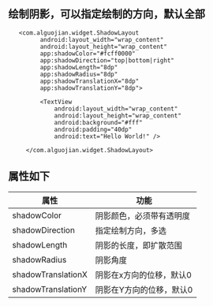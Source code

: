 ## 绘制阴影，可以指定绘制的方向，默认全部

```
   <com.alguojian.widget.ShadowLayout
         android:layout_width="wrap_content"
         android:layout_height="wrap_content"
         app:shadowColor="#fcff0000"
         app:shadowDirection="top|bottom|right"
         app:shadowLength="8dp"
         app:shadowRadius="8dp"
         app:shadowTranslationX="8dp"
         app:shadowTranslationY="8dp">

         <TextView
             android:layout_width="wrap_content"
             android:layout_height="wrap_content"
             android:background="#fff"
             android:padding="40dp"
             android:text="Hello World!" />

     </com.alguojian.widget.ShadowLayout>
```

## 属性如下

|属性| 功能|
|---|---|
|shadowColor|阴影颜色，必须带有透明度|
|shadowDirection | 指定绘制方向，多选|
|shadowLength | 阴影的长度，即扩散范围|
|shadowRadius | 阴影角度|
|shadowTranslationX | 阴影在x方向的位移，默认0|
|shadowTranslationY | 阴影在Y方向的位移，默认0|





